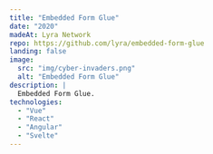```yaml
---
title: "Embedded Form Glue"
date: "2020"
madeAt: Lyra Network 
repo: https://github.com/lyra/embedded-form-glue
landing: false
image:
  src: "img/cyber-invaders.png" 
  alt: "Embedded Form Glue"
description: |
  Embedded Form Glue.
technologies:
  - "Vue"
  - "React"
  - "Angular"
  - "Svelte"
---
```

